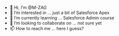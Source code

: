 - 👋 Hi, I’m @M-ZAG
- 👀 I’m interested in ... just a bit of Salesforce Apex
- 🌱 I’m currently learning ... Salesforce Admin course
- 💞️ I’m looking to collaborate on ... not sure yet
- 📫 How to reach me ... here I guess?

<!---
M-ZAG/M-ZAG is a ✨ special ✨ repository because its `README.md` (this file) appears on your GitHub profile.
You can click the Preview link to take a look at your changes.
--->
